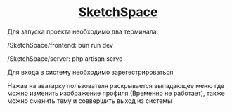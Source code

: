 # <h1 align="center"><a href="#" target="_blank">SketchSpace</a> </h1>

Для запуска проекта необходимо два терминала: 

/SketchSpace/frontend:  bun run dev

/SketchSpace/server:  php artisan serve

Для входа в систему необходимо зарегестрироваться

Нажав на аватарку пользователя раскрывается выпадающее меню где можно изменить изображение профиля (Временно не работает), также можно сменить тему и соввершить выход из системы
